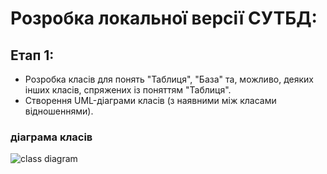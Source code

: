 # Розробка локальної версії СУТБД:

## Етап 1: 

* Розробка класів для понять "Таблиця", "База" та, можливо, деяких інших класів, спряжених із поняттям "Таблиця".
* Створення UML-діаграми класів (з наявними між класами відношеннями).

### діаграма класів

![class diagram](	/assets/img/ClassDiagram1.png)
